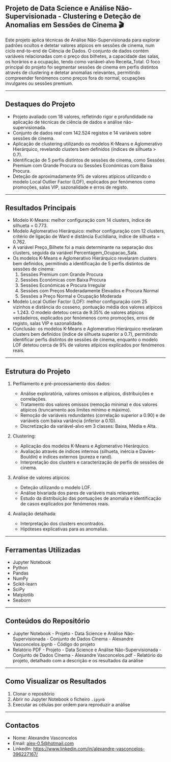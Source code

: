 ## Projeto de Data Science e Análise Não-Supervisionada - Clustering e Deteção de Anomalias em Sessões de Cinema 🎬
Este projeto aplica técnicas de Análise Não-Supervisionada para explorar padrões ocultos e detetar valores atípicos em sessões de cinema, num ciclo end-to-end de Ciência de Dados. O conjunto de dados contém variáveis relacionadas com o preço dos bilhetes, a capacidade das salas, os horários e a ocupação, tendo como variável-alvo Receita_Total. O foco principal do projeto foi segmentar sessões de cinema em perfis distintos através de clustering e detetar anomalias relevantes, permitindo compreender fenómenos como preços fora do normal, ocupações invulgares ou sessões premium.
________________________________________

## Destaques do Projeto
- Projeto avaliado com 18 valores, refletindo rigor e profundidade na aplicação de técnicas de ciência de dados e análise não-supervisionada.
- Conjunto de dados real com 142.524 registos e 14 variáveis sobre sessões de cinema.
- Aplicação de clustering utilizando os modelos K-Means e Aglomerativo Hierárquico, revelando clusters bem definidos (índices de silhueta > 0.7).
- Identificação de 5 perfis distintos de sessões de cinema, como Sessões Premium com Grande Procura ou Sessões Económicas com Baixa Procura.
- Deteção de aproximadamente 9% de valores atípicos utilizando o modelo Local Outlier Factor (LOF), explicados por fenómenos como promoções, salas VIP, sazonalidade e erros de registo.
________________________________________

## Resultados Principais
- Modelo K-Means: melhor configuração com 14 clusters, índice de silhueta = 0.773.
- Modelo Aglomerativo Hierárquico: melhor configuração com 12 clusters, critério de ligação de Ward e distância Euclidiana, índice de silhueta = 0.762.
- A variável Preço_Bilhete foi a mais determinante na separação dos clusters, seguida da variável Percentagem_Ocupacao_Sala.
- Os modelos K-Means e Aglomerativo Hierárquico revelaram clusters bem definidos, permitindo a identificação de 5 perfis distintos de sessões de cinema:
  1. Sessões Premium com Grande Procura
  2. Sessões Económicas com Baixa Procura
  3. Sessões Económicas e Procura Irregular
  4. Sessões com Preços Moderadamente Elevados e Procura Normal
  5. Sessões a Preço Normal e Ocupação Moderada
- Modelo Local Outlier Factor (LOF): melhor configuração com 25 vizinhos e distância do cosseno, pontuação média dos valores atípicos = 1.243. O modelo detetou cerca de 9.35% de valores atípicos verdadeiros, explicados por fenómenos como promoções, erros de registo, salas VIP e sazonalidade.
- Conclusão: os modelos K-Means e Aglomerativo Hierárquico revelaram clusters bem definidos (índice de silhueta superior a 0.7), permitindo identificar perfis distintos de sessões de cinema, enquanto o modelo LOF detetou cerca de 9% de valores atípicos explicados por fenómenos reais.
________________________________________

## Estrutura do Projeto
1. Perfilamento e pré-processamento dos dados:
   - Análise exploratória, valores omissos e atípicos, distribuições e correlações.
   - Tratamento dos valores omissos (remoção mínima) e dos valores atípicos (truncamento aos limites mínimo e máximo).
   - Remoção de variáveis redundantes (correlação superior a 0.90) e de variáveis com baixa variância (inferior a 0.10).
   - Discretização da variável-alvo em 3 classes: Baixa, Média e Alta.
     
2. Clustering:
   - Aplicação dos modelos K-Means e Aglomerativo Hierárquico.
   - Avaliação através de índices internos (silhueta, inércia e Davies-Bouldin) e índices externos (pureza e rand).
   - Interpretação dos clusters e caracterização de perfis de sessões de cinema.

3. Análise de valores atípicos:
   - Deteção utilizando o modelo LOF.
   - Análise bivariada dos pares de variáveis mais relevantes.
   - Estudo da distribuição das pontuações de anomalia e identificação de casos explicados por fenómenos reais.

4. Avaliação detalhada:
   - Interpretação dos clusters encontrados.
   - Hipóteses explicativas para as anomalias.
________________________________________

## Ferramentas Utilizadas
- Jupyter Notebook
- Python
- Pandas
- NumPy
- Scikit-learn
- SciPy
- Matplotlib
- Seaborn
________________________________________

## Conteúdos do Repositório
- Jupyter Notebook - Projeto - Data Science e Análise Não-Supervisionada - Conjunto de Dados Cinema - Alexandre Vasconcelos.ipynb - Código do projeto
- Relatório PDF - Projeto - Data Science e Análise Não-Supervisionada - Conjunto de Dados Cinema - Alexandre Vasconcelos.pdf - Relatório do projeto, detalhado com a descrição e os resultados da análise
________________________________________

## Como Visualizar os Resultados
1. Clonar o repositório
2. Abrir no Jupyter Notebook o ficheiro `.ipynb`
3. Executar as células por ordem para reproduzir a análise
________________________________________

## Contactos
- Nome: Alexandre Vasconcelos
- Email: alex-0.5@hotmail.com
- LinkedIn: https://www.linkedin.com/in/alexandre-vasconcelos-396227167/
